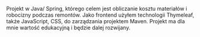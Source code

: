 Projekt w Java/ Spring, którego celem jest obliczanie kosztu materiałów i robocizny podczas remontów. Jako frontend użyłem technologii Thymeleaf, także JavaScript, CSS, do zarządzania projektem Maven. Projekt ma dla mnie wartość edukacyjną i będzie dalej rozwijany.
